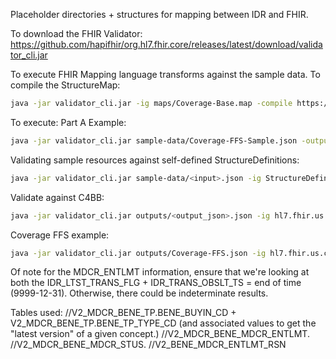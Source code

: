 Placeholder directories + structures for mapping between IDR and FHIR.

To download the FHIR Validator:
https://github.com/hapifhir/org.hl7.fhir.core/releases/latest/download/validator_cli.jar

To execute FHIR Mapping language transforms against the sample data.
To compile the StructureMap:
```sh
java -jar validator_cli.jar -ig maps/Coverage-Base.map -compile https://bfd.cms.gov/MappingLanguage/maps/Coverage-Base -version 4.0.1 -output StructureMaps/BFD-Coverage-Base-StructureMap.json 
```

To execute:
Part A Example:
```sh
java -jar validator_cli.jar sample-data/Coverage-FFS-Sample.json -output outputs/Coverage-FFS.json -transform https://bfd.cms.gov/MappingLanguage/maps/Coverage-Base -version 4.0.1 -ig StructureMaps/BFD-Coverage-Base-StructureMap.json -ig StructureDefinitions/Source/Coverage-Base.json -ig maps/Coverage-Helper.map
```

Validating sample resources against self-defined StructureDefinitions:
```sh
java -jar validator_cli.jar sample-data/<input>.json -ig StructureDefinitions/Source/<applicable structure definition>.json
```

Validate against C4BB:
```sh
java -jar validator_cli.jar outputs/<output_json>.json -ig hl7.fhir.us.carin-bb#2.1.0
```

Coverage FFS example:
```sh
java -jar validator_cli.jar outputs/Coverage-FFS.json -ig hl7.fhir.us.carin-bb#2.1.0
```

Of note for the MDCR_ENTLMT information, ensure that we're looking at both the IDR_LTST_TRANS_FLG + IDR_TRANS_OBSLT_TS = end of time (9999-12-31). Otherwise, there could be indeterminate results.


Tables used:
//V2_MDCR_BENE_TP.BENE_BUYIN_CD + V2_MDCR_BENE_TP.BENE_TP_TYPE_CD (and associated values to get the "latest version" of a given concept.)
//V2_MDCR_BENE_MDCR_ENTLMT.
//V2_MDCR_BENE_MDCR_STUS.
//V2_BENE_MDCR_ENTLMT_RSN
